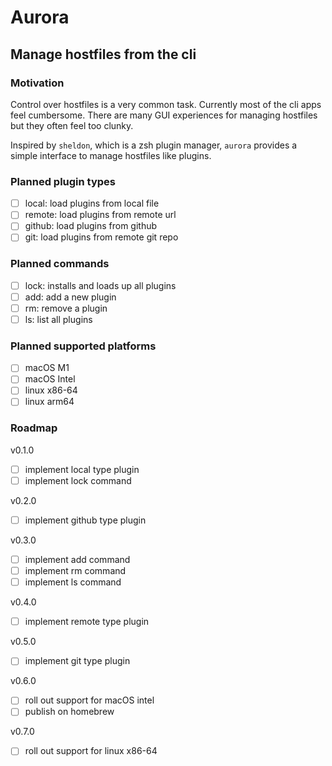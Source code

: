 # Aurora

## Manage hostfiles from the cli

### Motivation

Control over hostfiles is a very common task. Currently most of the cli apps feel cumbersome. There are many GUI experiences for managing hostfiles but they often feel too clunky.

Inspired by `sheldon`, which is a zsh plugin manager, `aurora` provides a simple interface to manage hostfiles like plugins.

### Planned plugin types

- [ ] local: load plugins from local file
- [ ] remote: load plugins from remote url
- [ ] github: load plugins from github
- [ ] git: load plugins from remote git repo

### Planned commands

- [ ] lock: installs and loads up all plugins
- [ ] add: add a new plugin
- [ ] rm: remove a plugin
- [ ] ls: list all plugins

### Planned supported platforms

- [ ] macOS M1
- [ ] macOS Intel
- [ ] linux x86-64
- [ ] linux arm64

### Roadmap

v0.1.0

- [ ] implement local type plugin
- [ ] implement lock command

v0.2.0

- [ ] implement github type plugin

v0.3.0

- [ ] implement add command
- [ ] implement rm command
- [ ] implement ls command

v0.4.0

- [ ] implement remote type plugin

v0.5.0

- [ ] implement git type plugin

v0.6.0

- [ ] roll out support for macOS intel
- [ ] publish on homebrew

v0.7.0

- [ ] roll out support for linux x86-64
